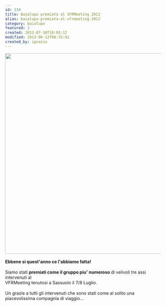 ```yaml
---
id: 134
title: Baialupo premiata al VFRMeeting 2012
alias: baialupo-premiata-al-vfrmeeting-2012
category: baialupo
featured: 1
created: 2012-07-10T10:03:12
modified: 2013-06-12T08:35:41
created_by: ignazio
---
```

<p>
 <a href="gallery/category/50-2012-vfrmeeting">
  <img border="0" src="images/stories/2012.VFRAeroammucchiata.jpg" width="650px"/>
 </a>
 <br/>
 <br/>
 <strong>
  Ebbene si quest'anno ce l'abbiamo fatta!
 </strong>
 <br/>
 <br/>
 Siamo stati
 <strong>
  premiati come il gruppo piu' numeroso
 </strong>
 di velivoli tre assi intervenuti al
 <br/>
 VFRMeeting tenutosi a Sassuolo il 7/8 Luglio.
 <br/>
 <br/>
 Un grazie a tutti gli intervenuti che sono stati come al solito una piacevolissima compagnia di viaggio...
</p>
